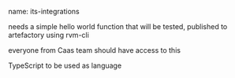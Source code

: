 name: its-integrations

needs a simple hello world function that will be tested, published to artefactory using rvm-cli

everyone from Caas team should have access to this

TypeScript to be used as language